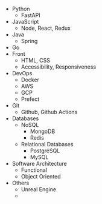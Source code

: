 * Python
  * FastAPI 
* JavaScript
  * Node, React, Redux
* Java
  * Spring
* Go
* Front
  * HTML, CSS
  * Accessibility, Responsiveness
* DevOps
  * Docker
  * AWS
  * GCP
  * Prefect
* Git
  * Github, Github Actions
* Databases
  * NoSQL
    * MongoDB
    * Redis
  * Relational Databases
    * PostgreSQL
    * MySQL
* Software Architecture
  * Functional
  * Object Oriented
* Others
  * Unreal Engine
  * 
